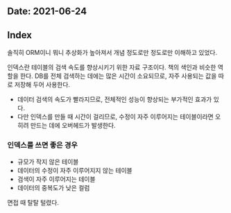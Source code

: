 Date: 2021-06-24
---

## Index

솔직히 ORM이니 뭐니 추상화가 높아져서 개념 정도로만 정도로만 이해하고 있었다.

인덱스란 테이블의 검색 속도를 향상시키기 위한 자료 구조이다. 책의 색인과 비슷한 역할을 한다.
DB를 전체 검색하는 데에는 많은 시간이 소요되므로, 자주 사용되는 값을 따로 저장해 두어 사용한다.

- 데이터 검색의 속도가 빨라지므로, 전체적인 성능이 향상되는 부가적인 효과가 있다.
- 다만 인덱스를 만들 때 시간이 걸리므로, 수정이 자주 이루어지는 테이블이라면 오히려 만드는 데에 오버헤드가 발생한다.

### 인덱스를 쓰면 좋은 경우
- 규모가 작지 않은 테이블
- 데이터의 수정이 자주 이루어지지 않는 테이블
- 검색이 자주 이루어지는 테이블
- 데이터의 중복도가 낮은 컬럼

면접 때 탈탈 털렸다.
